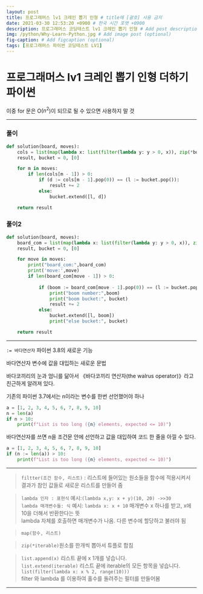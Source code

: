 ```yaml
---
layout: post
title: 프로그래머스 lv1 크레인 뽑기 인형 # title에 [괄호] 사용 금지
date: 2021-03-30 12:53:20 +0900 # 한국 시간 포맷 +0900
description: 프로그래머스 코딩테스트 lv1 크레인 뽑기 인형 # Add post description (optional)
img: /python/Why-Learn-Python.jpg # Add image post (optional)
fig-caption: # Add figcaption (optional)
tags: [프로그래머스 파이썬 코딩테스트 LV1]
---
```


# 프로그래머스 lv1 크레인 뽑기 인형 더하기 파이썬

이중 for 문은 O($n^2$)이 되므로 될 수 있으면 사용하지 말 것

---

### 풀이
```python
def solution(board, moves):
    cols = list(map(lambda x: list(filter(lambda y: y > 0, x)), zip(*board)))
    result, bucket = 0, [0]

    for m in moves:
        if len(cols[m - 1]) > 0:
            if (d := cols[m - 1].pop(0)) == (l := bucket.pop()):
                result += 2
            else:
                bucket.extend([l, d])

    return result
```

### 풀이2
```python
def solution(board, moves):
    board_com = list(map(lambda x: list(filter(lambda y: y > 0, x)), zip(*board)))
    result, bucket = 0, [0]

    for move in moves:
        print("board_com:",board_com)
        print('move:',move)
        if len(board_com[move - 1]) > 0:
        
            if (boom := board_com[move - 1].pop(0)) == (l := bucket.pop()):
                print("boom number:",boom)
                print("boom bucket:", bucket)
                result += 2
            else:
                bucket.extend([l, boom])
                print("else bucket:", bucket)

    return result
```


---

`:= 바다연산자` 파이썬 3.8의 새로운 기능<br>

바다연산자 변수에 값을 대입하는 새로운 문법<br>

 바다코끼리의 눈과 엄니를 닮아서 《바다코끼리 연산자(the walrus operator)》라고 친근하게 알려져 있다.<br>

기존의 파이썬 3.7에서는 n이라는 변수를 한번 선언했어야 하나<br>

```python
a = [1, 2, 3, 4, 5, 6, 7, 8, 9, 10]
n = len(a)
if n > 10:
    print(f"List is too long ({n} elements, expected <= 10)")
```

바다연산자를 쓰면 n을 조건문 안에 선언하고 값을 대입하여 코드 한 줄을 아낄 수 있다.

```python
a = [1, 2, 3, 4, 5, 6, 7, 8, 9, 10]
if (n := len(a)) > 10:
    print(f"List is too long ({n} elements, expected <= 10)")
```

---

>`filtter(조건 함수, 리스트)` : 리스트에 들어있는 원소들을 함수에 적용시켜서 결과가 참인 값들로 새로운 리스트를 만들어 줌 <br>

>`lambda 인자 : 표현식` 예시:`(lambda x,y: x + y)(10, 20) ->>30 `<br>
`lambda 매개변수들: 식` 예시: `lambda x: x + 10` 매개변수 x 하나를 받고, x에 10을 더해서 반환한다는 뜻<br>
lambda 자체를 호출하면 매개변수가 나옴. 다른 변수에 할당하고 불러야 됨<br>

>`map(함수, 리스트)`<br>

>`zip(*iterable)`원소를 한개씩 뽑아서 튜플로 합침<br>

>`list.append(x)` 리스트 끝에 x 1개를 넣습니다.<br>
`list.extend(iterable)` 리스트 끝에 iterable의 모든 항목을 넣습니다.<br>
`list(filter(lambda x: x % 2, range(10)))`<br>
filter 와 lambda 를 이용하여 홀수를 돌려주는 필터를 만들어봄

---